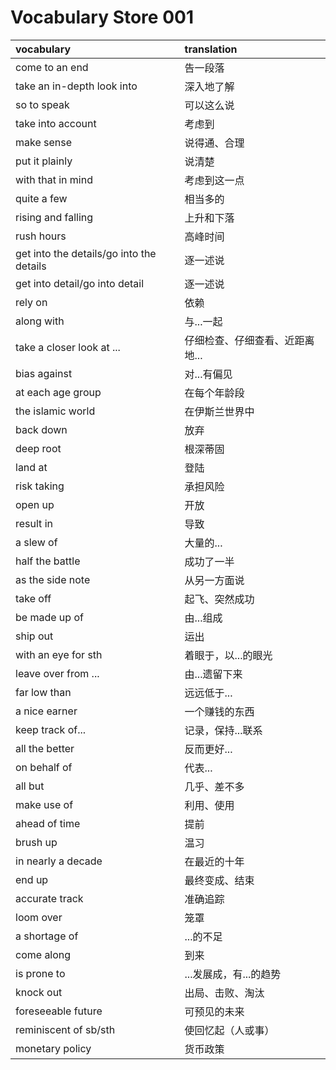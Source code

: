 # Vocabulary Store 001

|vocabulary|translation|
|:---|:---|
|come to an end|告一段落|
|take an in-depth look into|深入地了解|
|so to speak|可以这么说|
|take into account|考虑到|
|make sense|说得通、合理|
|put it plainly|说清楚|
|with that in mind|考虑到这一点|
|quite a few|相当多的|
|rising and falling|上升和下落|
|rush hours|高峰时间|
|get into the details/go into the details|逐一述说|
|get into detail/go into detail|逐一述说|
|rely on|依赖|
|along with|与...一起|
|take a closer look at ...|仔细检查、仔细查看、近距离地...|
|bias against|对...有偏见|
|at each age group|在每个年龄段|
|the islamic world|在伊斯兰世界中|
|back down|放弃|
|deep root|根深蒂固|
|land at|登陆|
|risk taking|承担风险|
|open up|开放|
|result in|导致|
|a slew of|大量的...|
|half the battle|成功了一半|
|as the side note|从另一方面说|
|take off|起飞、突然成功|
|be made up of|由...组成|
|ship out|运出|
|with an eye for sth|着眼于，以...的眼光|
|leave over from ...|由...遗留下来|
|far low than|远远低于...|
|a nice earner|一个赚钱的东西|
|keep track of...|记录，保持...联系|
|all the better|反而更好...|
|on behalf of|代表...|
|all but|几乎、差不多|
|make use of|利用、使用|
|ahead of time|提前|
|brush up|温习|
|in nearly a decade|在最近的十年|
|end up|最终变成、结束|
|accurate track|准确追踪|
|loom over|笼罩|
|a shortage of|...的不足|
|come along|到来|
|is prone to|...发展成，有...的趋势|
|knock out|出局、击败、淘汰|
|foreseeable future|可预见的未来|
|reminiscent of sb/sth|使回忆起（人或事）|
|monetary policy|货币政策|
